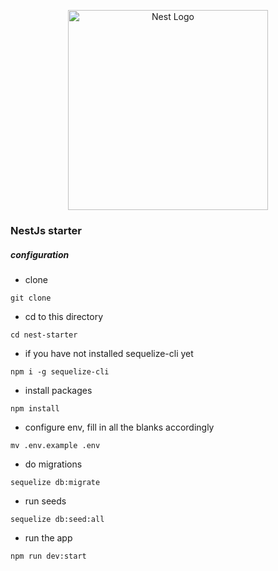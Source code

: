 <p align="center">
  <a href="http://nestjs.com/" target="blank"><img src="https://nestjs.com/img/logo_text.svg" width="320" alt="Nest Logo" /></a>
</p>

### NestJs starter

##### configuration
- clone
```
git clone
```
- cd to this directory
````shell script
cd nest-starter
````
- if you have not installed sequelize-cli yet 
````shell script
npm i -g sequelize-cli
````
- install packages
````shell script
npm install
````
- configure env, fill in all the blanks accordingly
````shell script
mv .env.example .env
````
- do migrations
````shell script
sequelize db:migrate
````
- run seeds
````shell script
sequelize db:seed:all
````
- run the app
````shell script
npm run dev:start
````
